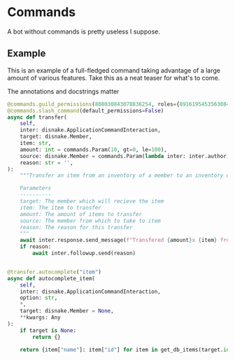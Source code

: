 # Commands

A bot without commands is pretty useless I suppose. 

## Example

This is an example of a full-fledged command taking advantage of a large amount of various features. Take this as a neat teaser for what's to come.

The annotations and docstrings matter

```py
@commands.guild_permissions(808030843078836254, roles={891619545356308481: True})
@commands.slash_command(default_permissions=False)
async def transfer(
    self,
    inter: disnake.ApplicationCommandInteraction,
    target: disnake.Member,
    item: str,
    amount: int = commands.Param(10, gt=0, le=100),
    source: disnake.Member = commands.Param(lambda inter: inter.author),
    reason: str = '',
):
    """Transfer an item from an inventory of a member to an inventory of another member

    Parameters
    ----------
    target: The member which will recieve the item
    item: The item to transfer
    amount: The amount of items to transfer
    source: The member from which to take to item
    reason: The reason for this transfer
    """
    await inter.response.send_message(f"Transfered {amount}x {item} from {source.mention} to {target.mention}")
    if reason:
        await inter.followup.send(reason)


@transfer.autocomplete("item")
async def autocomplete_item(
    self,
    inter: disnake.ApplicationCommandInteraction, 
    option: str, 
    *, 
    target: disnake.Member = None, 
    **kwargs: Any
):
    if target is None:
        return {}
    
    return {item["name"]: item["id"] for item in get_db_items(target.id)}
```

